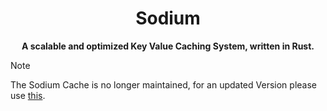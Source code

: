 <h1 align="center">Sodium</h1>
<p align="center">
      <b>A scalable and optimized Key Value Caching System, written in Rust.</b>
</p>

> [!NOTE]
> The Sodium Cache is no longer maintained, for an updated Version please use [this](https://github.com/thebyteslayer/lithium-cache).
